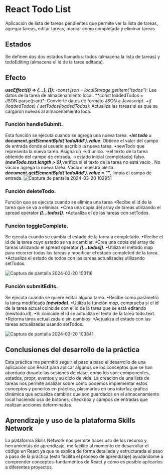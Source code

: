 ﻿# React  Todo List
Aplicación de lista de tareas pendientes que permite ver la lista de tareas, agregar tareas, editar tareas, marcar como completada y eliminar tareas.
## Estados
Se definen dos dos estados llamados: todos (almacena la lista de tareas) y todoEditing (almacena el id de la tarea editada).
## Efecto
***useEffect(() => {...}, []):***
-*const json = localStorage.getItem("todos")*: Lee datos de la tarea de almacenamiento local.
**const loadedTodos = JSON.parse(json)*: Convierte datos de formato JSON a Javascript.
+*if (loadedTodos) { setTodos(loadedTodos)*: Actualiza las tareas si es que se cargaron nuevas al almacenamiento loca.

### Función handleSubmit.
Esta función se ejecuta cuando se agrega una nueva tarea.
•***let todo = document.getElementById('todoAdd').value***: Obtiene el valor del campo de entrada donde el usuario escribió la nueva tarea.
•newTodo que representa la nueva tarea. 
Asigna un 
  →id único.
  →el texto de la tarea obtenido del campo de entrada.
  →estado inicial (completado) falso.
***(newTodo.text.length > 0)***,verifica si el texto de la tarea no está vacío . 
No vacío= agrega la nueva tarea.
Vacío= muestra alerta.
***document.getElementById('todoAdd').value = ""***, limpia el campo de entrada.
![Captura de pantalla 2024-03-20 102951](https://github.com/Valeriagalaviz/React-TodoList/assets/71987380/339dd383-d555-4839-8a0d-f3981e4edb57)

### Función deleteTodo.
Función que se ejecuta cuando se elimina una tarea
•Recibe el id de la tarea que se va a eliminar.
•Crea una copia del array de tareas utilizando el spread operator ***([...todos])***.
•Actualiza el de las tareas con setTodos.

### Función toggleComplete.
Se ejecuta cuando se cambia el estado de la tarea a completado.
•Recibe el id de la tarea cuyo estado se va a cambiar.
•Crea una copia del array de tareas utilizando el spread operator ***([...todos])***.
•Utiliza el método map para recorrer todas las tareas y modificar el estado completed de la tarea.
•Actualiza el estado de todos con las tareas actualizadas utilizando setTodos.

![Captura de pantalla 2024-03-20 103116](https://github.com/Valeriagalaviz/React-TodoList/assets/71987380/3b03a6df-1cd6-44b4-97e4-65bdaf6f5c7c)

### Función submitEdits.
Se ejecuta cuando se quiere editar alguna tarea.
•Recibe como parámetro la tarea modificada ***(newtodo)***.
•Utiliza la función *_map_*, comprueba si el id de la tarea actual coincide con el id de la tarea que se está editando (newtodo.id).
•Si coincide el id se actualiza el texto de la tarea todo.text. 
•Retorna tarea actualizada o sin cambios.
•Actualiza el estado con las tareas actualizadas  usando setTodos.

![Captura de pantalla 2024-03-20 103841](https://github.com/Valeriagalaviz/React-TodoList/assets/71987380/49a9b6fc-673c-4fc4-b28c-9194001ba133)

## Conclusiones del desarrollo de la práctica
Esta práctica me permitió seguir el paso a paso el desarrollo de una aplicación con React para aplicar algunos de los conceptos que se han abordado durante las sesiones de clase, como los son: componentes, estados, propr, eventos y su ciclo de vida. La creación de una lista de tareas nos permite analizar sobre cómo podemos implementar estos conceptos y ponerlos en práctica, plasmarlos en una interfaz gráfica dinámica que actualiza cambios que son guardados en el almacenamiento local haciendo uso de botones, checkbox y campos de entradas que realizan acciones determinadas.

## Aprendizaje y uso de la plataforma Skills Network
La plataforma Skills Network nos permite hacer uso de los recurso y herramientas de aprendizaje, me facilitó al momento de desarrollar el código en React ya que te explica de forma detallada y estructurada el paso a paso de la práctica (esto facilita el proceso de aprendizaje) ayudándome a comprender conceptos-fundamentos de React y cómo es posible aplicarlos a diferentes proyectos.


